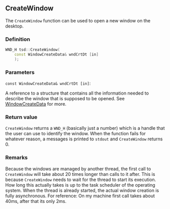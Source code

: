 ## CreateWindow
The `CreateWindow` function can be used to open a new window on the desktop.

### Definition
```C++
WND_H tsd::CreateWindow(
    const WindowCreateData& wndCrtDt [in]
    );
```

### Parameters
`const WindowCreateData& wndCrtDt [in]`:

A reference to a structure that contains all the information needed to describe the window that is supposed to be opened. See [WindowCreateData](tsd_WindowCreateData_type.md) for more.

### Return value
`CreateWindow` returns a `WND_H` (basically just a number) which is a handle that the user can use to identify the window. When the function fails for whatever reason, a messages is printed to `stdout` and `CreateWindow` returns 0.

### Remarks
Because the windows are managed by another thread, the first call to `CreateWindow` will take about 20 times longer than calls to it after. This is because `CreateWindow` needs to wait for the thread to start its execution. How long this actually takes is up to the task scheduler of the operating system. When the thread is already started, the actual window creation is fully asynchronous. For reference: On my machine first call takes about 40ms, after that its only 2ms.
